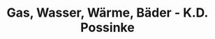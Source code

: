 ---
title: "Gas, Wasser, Wärme, Bäder - K.D. Possinke"
url: /burg/gas-wasser-waerme-baeder-k-d-possinke/
shop: Klempner
---